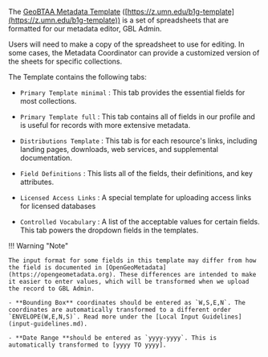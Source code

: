 The [GeoBTAA Metadata Template](https://z.umn.edu/b1g-template) ([https://z.umn.edu/b1g-template](https://z.umn.edu/b1g-template)) is a set of spreadsheets that are formatted for our metadata editor, GBL Admin. 

Users will need to make a copy of the spreadsheet to use for editing.  In some cases, the Metadata Coordinator can provide a customized version of the sheets for specific collections.

The Template contains the following tabs:

- `Primary Template minimal`
:	This tab provides the essential fields for most collections.

- `Primary Template full`
: 	This tab contains all of fields in our profile and is useful for records with more extensive metadata.
	
- `Distributions Template`
:	This tab is for each resource's links, including landing pages, downloads, web services, and supplemental documentation.
	
- `Field Definitions`
:	This lists all of the fields, their definitions, and key attributes.

- `Licensed Access Links`
:	A special template for uploading access links for licensed databases
	
- `Controlled Vocabulary`
:	A list of the acceptable values for certain fields. This tab powers the dropdown fields in the templates.

!!! Warning "Note"

	The input format for some fields in this template may differ from how the field is documented in [OpenGeoMetadata](https://opengeometadata.org). These differences are intended to make it easier to enter values, which will be transformed when we upload the record to GBL Admin.

	- **Bounding Box** coordinates should be entered as `W,S,E,N`. The coordinates are automatically transformed to a different order `ENVELOPE(W,E,N,S)`. Read more under the [Local Input Guidelines](input-guidelines.md).

	- **Date Range **should be entered as `yyyy-yyyy`. This is automatically transformed to [yyyy TO yyyy].
